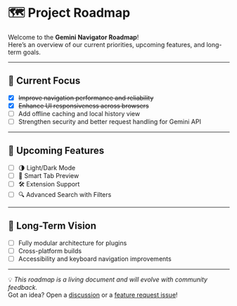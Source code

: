 # 🗺️ Project Roadmap

Welcome to the **Gemini Navigator Roadmap**!  
Here’s an overview of our current priorities, upcoming features, and long-term goals.

---

## 🚀 Current Focus
- [x] ~~Improve navigation performance and reliability~~
- [x] ~~Enhance UI responsiveness across browsers~~
- [ ] Add offline caching and local history view
- [ ] Strengthen security and better request handling for Gemini API

---

## 🧩 Upcoming Features
- [ ] 🌗 Light/Dark Mode
- [ ] 🧠 Smart Tab Preview
- [ ] 🛠️ Extension Support
- [ ] 🔍 Advanced Search with Filters

---

## 🧭 Long-Term Vision
- [ ] Fully modular architecture for plugins
- [ ] Cross-platform builds
- [ ] Accessibility and keyboard navigation improvements

---

💡 *This roadmap is a living document and will evolve with community feedback.*  
Got an idea? Open a [discussion](https://github.com/GodOfZap/gemini-navigator/discussions) or a [feature request issue](https://github.com/GodOfZap/gemini-navigator/issues/new?template=feature_request.md)!
